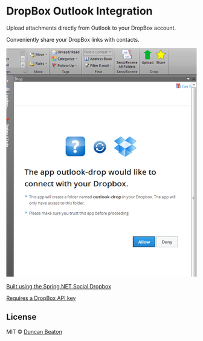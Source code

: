# DropBox Outlook Integration

Upload attachments directly from Outlook to your DropBox account.

Conveniently share your DropBox links with contacts.

![Outlook 2010 Attachment Dropbox](https://github.com/dunckr/outlook-drop/raw/master/sample.png)

[Built using the Spring.NET Social Dropbox](https://github.com/SpringSource/spring-net-social-dropbox)

[Requires a DropBox API key](https://www.dropbox.com/developers/) 

## License

MIT © [Duncan Beaton](http://dunckr.com)

